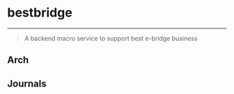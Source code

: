# bestbridge

---

> A backend macro service to support best e-bridge business

## Arch

## Journals
